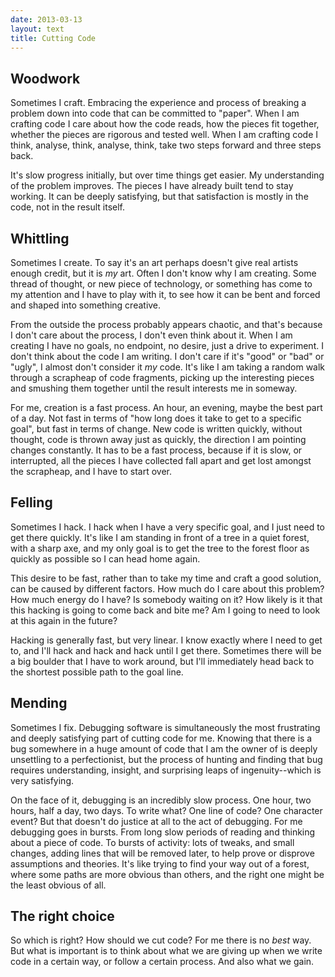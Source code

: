 ```yaml
---
date: 2013-03-13
layout: text
title: Cutting Code
---
```

## Woodwork
Sometimes I craft. Embracing the experience and process of breaking a problem down into code that can be committed to "paper". When I am crafting code I care about how the code reads, how the pieces fit together, whether the pieces are rigorous and tested well. When I am crafting code I think, analyse, think, analyse, think, take two steps forward and three steps back. 

It's slow progress initially, but over time things get easier. My understanding of the problem improves. The pieces I have already built tend to stay working. It can be deeply satisfying, but that satisfaction is mostly in the code, not in the result itself.


## Whittling
Sometimes I create. To say it's an art perhaps doesn't give real artists enough credit, but it is _my_ art. Often I don't know why I am creating. Some thread of thought, or new piece of technology, or something has come to my attention and I have to play with it, to see how it can be bent and forced and shaped into something creative. 

From the outside the process probably appears chaotic, and that's because I don't care about the process, I don't even think about it. When I am creating I have no goals, no endpoint, no desire, just a drive to experiment. I don't think about the code I am writing. I don't care if it's "good" or "bad" or "ugly", I almost don't consider it _my_ code. It's like I am taking a random walk through a scrapheap of code fragments, picking up the interesting pieces and smushing them together until the result interests me in someway.

For me, creation is a fast process. An hour, an evening, maybe the best part of a day. Not fast in terms of "how long does it take to get to a specific goal", but fast in terms of change. New code is written quickly, without thought, code is thrown away just as quickly, the direction I am pointing changes constantly. It has to be a fast process, because if it is slow, or interrupted, all the pieces I have collected fall apart and get lost amongst the scrapheap, and I have to start over.


## Felling
Sometimes I hack. I hack when I have a very specific goal, and I just need to get there quickly. It's like I am standing in front of a tree in a quiet forest, with a sharp axe, and my only goal is to get the tree to the forest floor as quickly as possible so I can head home again.

This desire to be fast, rather than to take my time and craft a good solution, can be caused by different factors. How much do I care about this problem? How much energy do I have? Is somebody waiting on it? How likely is it that this hacking is going to come back and bite me? Am I going to need to look at this again in the future?

Hacking is generally fast, but very linear. I know exactly where I need to get to, and I'll hack and hack and hack until I get there. Sometimes there will be a big boulder that I have to work around, but I'll immediately head back to the shortest possible path to the goal line.


## Mending
Sometimes I fix. Debugging software is simultaneously the most frustrating and deeply satisfying part of cutting code for me. Knowing that there is a bug somewhere in a huge amount of code that I am the owner of is deeply unsettling to a perfectionist, but the process of hunting and finding that bug requires understanding, insight, and surprising leaps of ingenuity--which is very satisfying.

On the face of it, debugging is an incredibly slow process. One hour, two hours, half a day, two days. To write what? One line of code? One character event? But that doesn't do justice at all to the act of debugging. For me debugging goes in bursts. From long slow periods of reading and thinking about a piece of code. To bursts of activity: lots of tweaks, and small changes, adding lines that will be removed later, to help prove or disprove assumptions and theories. It's like trying to find your way out of a forest, where some paths are more obvious than others, and the right one might be the least obvious of all.


## The right choice

So which is right? How should we cut code? For me there is no _best_ way. But what is important is to think about what we are giving up when we write code in a certain way, or follow a certain process. And also what we gain.
